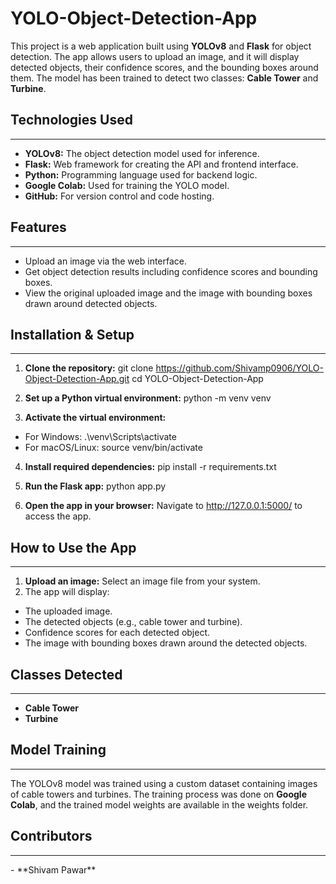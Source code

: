 # YOLO-Object-Detection-App

This project is a web application built using **YOLOv8** and **Flask** for object detection. The app allows users to upload an image, and it will display detected objects, their confidence scores, and the bounding boxes around them. The model has been trained to detect two classes: **Cable Tower** and **Turbine**.

## Technologies Used
<hr>

- **YOLOv8:** The object detection model used for inference.
- **Flask:** Web framework for creating the API and frontend interface.
- **Python:** Programming language used for backend logic.
- **Google Colab:** Used for training the YOLO model.
- **GitHub:** For version control and code hosting.

## Features
<hr>

- Upload an image via the web interface.
- Get object detection results including confidence scores and bounding boxes.
- View the original uploaded image and the image with bounding boxes drawn around detected objects.

## Installation & Setup
<hr>

1. **Clone the repository:**
git clone https://github.com/Shivamp0906/YOLO-Object-Detection-App.git
cd YOLO-Object-Detection-App

2. **Set up a Python virtual environment:** 
python -m venv venv

3. **Activate the virtual environment:**
- For Windows: .\venv\Scripts\activate
- For macOS/Linux: source venv/bin/activate

4. **Install required dependencies:** 
pip install -r requirements.txt

5. **Run the Flask app:**
python app.py

6. **Open the app in your browser:**
Navigate to http://127.0.0.1:5000/ to access the app.

## How to Use the App
<hr>

1. **Upload an image:** Select an image file from your system.
2. The app will display:
- The uploaded image.
- The detected objects (e.g., cable tower and turbine).
- Confidence scores for each detected object.
- The image with bounding boxes drawn around the detected objects.

## Classes Detected
<hr>

- **Cable Tower**
- **Turbine**

## Model Training
<hr> 

The YOLOv8 model was trained using a custom dataset containing images of cable towers and turbines. The training process was done on **Google Colab**, and the trained model weights are available in the weights folder.

## Contributors
<hr>
- **Shivam Pawar**



